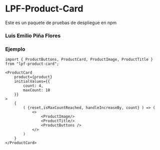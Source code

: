 # LPF-Product-Card

Este es un paquete de pruebas de despliegue en npm

### Luis Emilio Piña Flores

### Ejemplo
```
import { ProductButtons, ProductCard, ProductImage, ProductTitle } from "lpf-product-card";
```
```
<ProductCard
    product={product}
    initialValues={{
        count: 4,
        maxCount: 10
    }}
>
    {
        ( {reset,isMaxCountReached, handleIncreaseBy, count} ) => (
            <>
                <ProductImage/>
                <ProductTitle/>
                <ProductButtons />
            </>
        )
    }
</ProductCard>
```